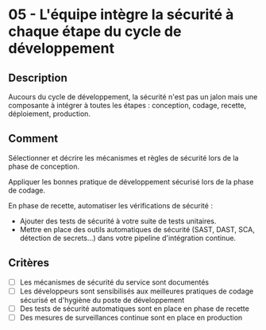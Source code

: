 # 05 - L'équipe intègre la sécurité à chaque étape du cycle de développement

## Description

Aucours du cycle de développement, la sécurité n'est pas un jalon mais une
composante à intégrer à toutes les étapes : conception, codage, recette,
déploiement, production.

## Comment

Sélectionner et décrire les mécanismes et règles de sécurité lors de la phase
de conception.

Appliquer les bonnes pratique de développement sécurisé lors de la phase de
codage.

En phase de recette, automatiser les vérifications de sécurité :

- Ajouter des tests de sécurité à votre suite de tests unitaires.
- Mettre en place des outils automatiques de sécurité (SAST, DAST, SCA,
 détection de secrets...) dans votre pipeline d'intégration continue.


## Critères

- [ ] Les mécanismes de sécurité du service sont documentés
- [ ] Les développeurs sont sensibilisés aux meilleures pratiques de codage
sécurisé et d'hygiène du poste de développement
- [ ] Des tests de sécurité automatiques sont en place en phase de recette
- [ ] Des mesures de surveillances continue sont en place en production